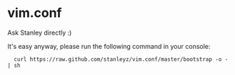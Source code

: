 vim.conf
========

Ask Stanley directly :)

It's easy anyway, please run the following command in your console:

      curl https://raw.github.com/stanleyz/vim.conf/master/bootstrap -o - | sh
